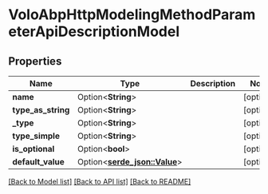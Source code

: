 # VoloAbpHttpModelingMethodParameterApiDescriptionModel

## Properties

Name | Type | Description | Notes
------------ | ------------- | ------------- | -------------
**name** | Option<**String**> |  | [optional]
**type_as_string** | Option<**String**> |  | [optional]
**_type** | Option<**String**> |  | [optional]
**type_simple** | Option<**String**> |  | [optional]
**is_optional** | Option<**bool**> |  | [optional]
**default_value** | Option<[**serde_json::Value**](.md)> |  | [optional]

[[Back to Model list]](../README.md#documentation-for-models) [[Back to API list]](../README.md#documentation-for-api-endpoints) [[Back to README]](../README.md)


